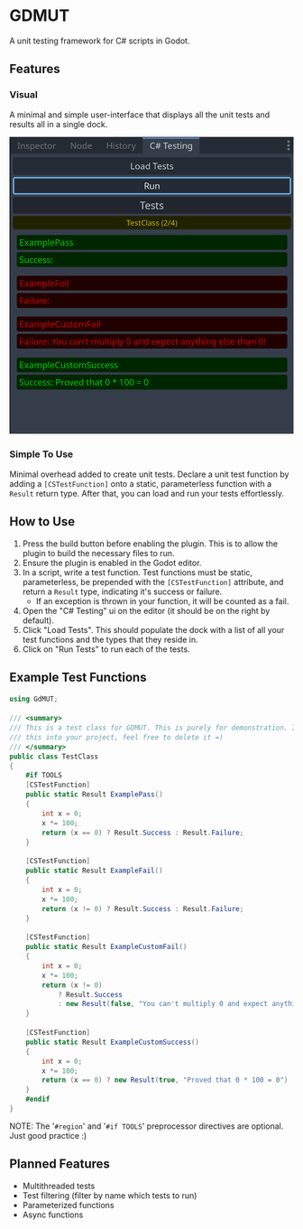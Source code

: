 # GDMUT

A unit testing framework for C# scripts in Godot.

## Features
### Visual

A minimal and simple user-interface that displays all the unit tests and results all in a single dock.

![ui](./docs/assets/image.png)

### Simple To Use

Minimal overhead added to create unit tests. Declare a unit test function by adding a ```[CSTestFunction]``` onto a static, parameterless function with a ```Result``` return type. After that, you can load and run your tests effortlessly.

## How to Use
1. Press the build button before enabling the plugin. This is to allow the plugin to build the necessary files to run.
2. Ensure the plugin is enabled in the Godot editor.
3. In a script, write a test function. Test functions must be static, parameterless, be prepended with the ```[CSTestFunction]``` attribute, and return a ```Result``` type, indicating it's success or failure.
    - If an exception is thrown in your function, it will be counted as a fail.
4. Open the "C# Testing" ui on the editor (it should be on the right by default).
5. Click "Load Tests". This should populate the dock with a list of all your test functions and the types that they reside in.
6. Click on "Run Tests" to run each of the tests.

## Example Test Functions
```c#
using GdMUT;

/// <summary>
/// This is a test class for GDMUT. This is purely for demonstration. If you added
/// this into your project, feel free to delete it =)
/// </summary>
public class TestClass
{
    #if TOOLS
    [CSTestFunction]
    public static Result ExamplePass()
    {
        int x = 0;
        x *= 100;
        return (x == 0) ? Result.Success : Result.Failure;
    }

    [CSTestFunction]
    public static Result ExampleFail()
    {
        int x = 0;
        x *= 100;
        return (x != 0) ? Result.Success : Result.Failure;
    }

    [CSTestFunction]
    public static Result ExampleCustomFail()
    {
        int x = 0;
        x *= 100;
        return (x != 0)
            ? Result.Success
            : new Result(false, "You can't multiply 0 and expect anything else than 0!");
    }

    [CSTestFunction]
    public static Result ExampleCustomSuccess()
    {
        int x = 0;
        x *= 100;
        return (x == 0) ? new Result(true, "Proved that 0 * 100 = 0") : Result.Failure;
    }
    #endif
}
```
NOTE: The '``#region``' and '``#if TOOLS``' preprocessor directives are optional. Just good practice :)

## Planned Features
- Multithreaded tests
- Test filtering (filter by name which tests to run)
- Parameterized functions
- Async functions